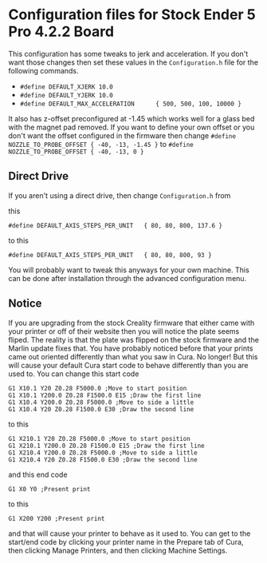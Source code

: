# Configuration files for Stock Ender 5 Pro 4.2.2 Board

This configuration has some tweaks to jerk and acceleration. If you don't want those changes then set these values in the `Configuration.h` file for the following commands.

- `#define DEFAULT_XJERK 10.0`
- `#define DEFAULT_YJERK 10.0`
- `#define DEFAULT_MAX_ACCELERATION      { 500, 500, 100, 10000 }`

It also has z-offset preconfigured at -1.45 which works well for a glass bed with the magnet pad removed. If you want to define your own offset or you don't want the offset configured in the firmware then change `#define NOZZLE_TO_PROBE_OFFSET { -40, -13, -1.45 }` to `#define NOZZLE_TO_PROBE_OFFSET { -40, -13, 0 }`

## Direct Drive

If you aren't using a direct drive, then change `Configuration.h` from 

this

`#define DEFAULT_AXIS_STEPS_PER_UNIT   { 80, 80, 800, 137.6 }`

to this

`#define DEFAULT_AXIS_STEPS_PER_UNIT   { 80, 80, 800, 93 }`

You will probably want to tweak this anyways for your own machine. This can be done after installation through the advanced configuration menu.

## Notice

If you are upgrading from the stock Creality firmware that either came with your printer or off of their website then you will notice the plate seems fliped. The reality is that the plate was flipped on the stock firmware and the Marlin update fixes that. You have probably noticed before that your prints came out oriented differently than what you saw in Cura. No longer! But this will cause your default Cura start code to behave differently than you are used to. You can change this start code

```
G1 X10.1 Y20 Z0.28 F5000.0 ;Move to start position
G1 X10.1 Y200.0 Z0.28 F1500.0 E15 ;Draw the first line
G1 X10.4 Y200.0 Z0.28 F5000.0 ;Move to side a little
G1 X10.4 Y20 Z0.28 F1500.0 E30 ;Draw the second line
```

to this

```
G1 X210.1 Y20 Z0.28 F5000.0 ;Move to start position
G1 X210.1 Y200.0 Z0.28 F1500.0 E15 ;Draw the first line
G1 X210.4 Y200.0 Z0.28 F5000.0 ;Move to side a little
G1 X210.4 Y20 Z0.28 F1500.0 E30 ;Draw the second line
```

and this end code 

`G1 X0 Y0 ;Present print`

to this

`G1 X200 Y200 ;Present print`

and that will cause your printer to behave as it used to. You can get to the start/end code by clicking your printer name in the Prepare tab of Cura, then clicking Manage Printers, and then clicking Machine Settings. 
